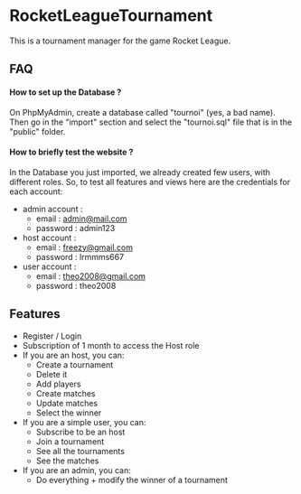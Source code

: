 
# RocketLeagueTournament

This is a tournament manager for the game Rocket League.




## FAQ

#### How to set up the Database ?

On PhpMyAdmin, create a database called "tournoi" (yes, a bad name). Then go in the "import" section
and select the "tournoi.sql" file that is in the "public" folder.

#### How to briefly test the website ?

In the Database you just imported, we already created few users, with different roles.
So, to test all features and views here are the credentials for each account:
- admin account :
    - email : admin@mail.com
    - password : admin123
- host account :
    - email : freezy@gmail.com
    - password : lrmmms667
- user account :
    - email : theo2008@gmail.com
    - password : theo2008

## Features

- Register / Login
- Subscription of 1 month to access the Host role
- If you are an host, you can:
    - Create a tournament
    - Delete it
    - Add players
    - Create matches
    - Update matches
    - Select the winner
- If you are a simple user, you can:
    - Subscribe to be an host
    - Join a tournament
    - See all the tournaments
    - See the matches
- If you are an admin, you can:
    - Do everything + modify the winner of a tournament

